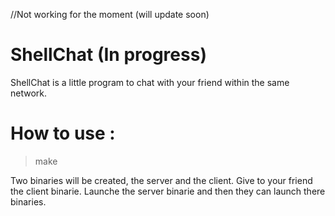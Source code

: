 //Not working for the moment (will update soon)
# ShellChat (In progress)
ShellChat is a little program to chat with your friend within the same network.

# How to use :
> make

Two binaries will be created, the server and the client.
Give to your friend the client binarie.
Launche the server binarie and then they can launch there binaries.
